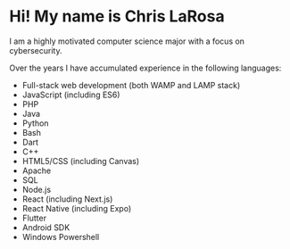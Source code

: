 # Hi! My name is Chris LaRosa

I am a highly motivated computer science major with a focus on cybersecurity.

Over the years I have accumulated experience in the following languages:

- Full-stack web development (both WAMP and LAMP stack)
- JavaScript (including ES6)
- PHP
- Java
- Python
- Bash
- Dart
- C++
- HTML5/CSS (including Canvas)
- Apache
- SQL
- Node.js
- React (including Next.js)
- React Native (including Expo)
- Flutter
- Android SDK
- Windows Powershell
